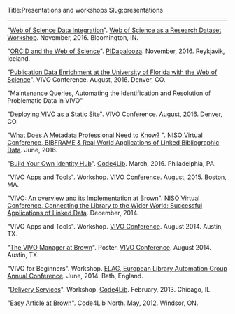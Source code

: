 Title:Presentations and workshops
Slug:presentations

<hr/>

"[Web of Science Data Integration](http://cns.iu.edu/docs/research/workshops/161114/161114-Lawless.pdf)". [Web of Science as a Research Dataset Workshop](http://cns.iu.edu/workshops/event/161114.html). November, 2016. Bloomington, IN.

"[ORCID and the Web of Science](https://figshare.com/articles/The_Web_of_Science_and_ORCID/4240229)". [PIDapalooza](https://pidapalooza.org/index2016.html). November, 2016. Reykjavik, Iceland.

"[Publication Data Enrichment at the University of Florida with the Web of Science](https://figshare.com/articles/Publication_Data_Enrichment_at_the_University_of_Florida_with_the_Web_of_Science/3774444)". VIVO Conference. August, 2016. Denver, CO.

"Maintenance Queries, Automating the Identification and Resolution of Problematic Data in VIVO"

"[Deploying VIVO as a Static Site](https://figshare.com/articles/VIVO_as_Static_Site_Slides/3811407)". VIVO Conference. August, 2016. Denver, CO.

"[What Does A Metadata Professional Need to Know?](https://www.slideshare.net/BaltimoreNISO/lawless3jun15) ". [NISO Virtual Conference, BIBFRAME & Real World Applications of Linked Bibliographic Data](https://www.niso.org/events/2016/06/bibframe-real-world-applications-linked-bibliographic-data). June, 2016.

"[Build Your Own Identity Hub](https://github.com/lawlesst/c4l16-idhub)". [Code4Lib](http://2016.code4lib.org/Build-your-own-identity-hub). March, 2016. Philadelphia, PA.

"VIVO Apps and Tools". Workshop. [VIVO Conference](http://vivoconference.org/vivo2015/). August, 2015. Boston, MA.

"[VIVO: An overview and its Implementation at Brown](https://www.slideshare.net/BaltimoreNISO/nisonfais-joint-virtual-conference-connecting-the-library-to-the-wider-world-successful-applications-of-linked-data-42317590)". [NISO Virtual Conference, Connecting the Library to the Wider World: Successful Applications of Linked Data](https://groups.niso.org/news/events/2014/virtual/wider_world/). December, 2014.

"VIVO Apps and Tools". Workshop. [VIVO Conference](https://www.eiseverywhere.com//ehome/80403/189150/). August 2014. Austin, TX.

"[The VIVO Manager at Brown](https://drive.google.com/file/d/0B4MdYm8VDI8ZWS1HQlRuYi1BNVk/view?usp=sharing)". Poster. [VIVO Conference](https://www.eiseverywhere.com//ehome/80403/189150/). August 2014. Austin, TX.

"VIVO for Beginners". Workshop. [ELAG, European Library Automation Group Annual Conference](https://elag2014.wordpress.com/programme/elag-2014-bootcamps/bootcamps-l-koster/). June, 2014. Bath, England.

"[Delivery Services](https://docs.google.com/presentation/d/1TaBMJh_JEBb51FNF-I7-s0CkegzDPmtiFflGmw74QNc/edit?usp=sharing)". Workshop. [Code4Lib](https://wiki.code4lib.org/2013_preconference_proposals#Delivery_services). February, 2013. Chicago, IL.

"[Easy Article at Brown](https://docs.google.com/presentation/d/1rM9HonDZ4T4X24kst4SKtAm8saLFQcUpd_5ctCq7-lk/edit?usp=sharing)". Code4Lib North. May, 2012. Windsor, ON.
